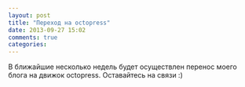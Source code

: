 ```yaml
---
layout: post
title: "Переход на octopress"
date: 2013-09-27 15:02
comments: true
categories: 
---
```

В ближайшие несколько недель будет осуществлен перенос моего блога на движок octopress.
Оставайтесь на связи :)

